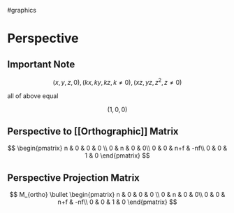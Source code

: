 #graphics 

# Perspective

## Important Note

$$ (x, y, z, 0), (kx, ky, kz, k \not= 0), (xz, yz, z^2, z\not=0) $$  

all of above equal

$$ (1, 0, 0) $$

## Perspective to [[Orthographic]] Matrix

$$ \begin{pmatrix}   n & 0 & 0 & 0 \\ 0 & n & 0 & 0\\   0 & 0 & n+f & -nf\\ 0 & 0 & 1 & 0  \end{pmatrix}
$$

## Perspective Projection Matrix

$$ M_{ortho} \bullet \begin{pmatrix}   n & 0 & 0 & 0 \\ 0 & n & 0 & 0\\   0 & 0 & n+f & -nf\\ 0 & 0 & 1 & 0  \end{pmatrix}
$$
